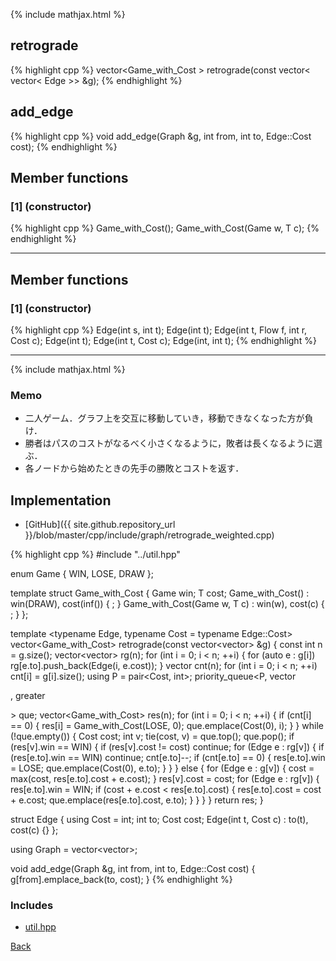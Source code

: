 {% include mathjax.html %}

## retrograde

{% highlight cpp %}
vector<Game_with_Cost<Cost> > retrograde(const vector< vector< Edge >> &g);
{% endhighlight %}

## add_edge

{% highlight cpp %}
void add_edge(Graph &g, int from, int to, Edge::Cost cost);
{% endhighlight %}

## Member functions

### [1] (constructor)
{% highlight cpp %}
Game_with_Cost();
Game_with_Cost(Game w, T c);
{% endhighlight %}


---------------------------------------

## Member functions

### [1] (constructor)
{% highlight cpp %}
Edge(int s, int t);
Edge(int t);
Edge(int t, Flow f, int r, Cost c);
Edge(int t);
Edge(int t, Cost c);
Edge(int, int t);
{% endhighlight %}


---------------------------------------

{% include mathjax.html %}

### Memo

- 二人ゲーム．グラフ上を交互に移動していき，移動できなくなった方が負け．
- 勝者はパスのコストがなるべく小さくなるように，敗者は長くなるように選ぶ．
- 各ノードから始めたときの先手の勝敗とコストを返す．

## Implementation

- [GitHub]({{ site.github.repository_url }}/blob/master/cpp/include/graph/retrograde_weighted.cpp)

{% highlight cpp %}
#include "../util.hpp"

enum Game { WIN, LOSE, DRAW };

template <typename T> struct Game_with_Cost {
  Game win;
  T cost;
  Game_with_Cost() : win(DRAW), cost(inf<T>()) { ; }
  Game_with_Cost(Game w, T c) : win(w), cost(c) { ; }
};

template <typename Edge, typename Cost = typename Edge::Cost>
vector<Game_with_Cost<Cost>> retrograde(const vector<vector<Edge>> &g) {
  const int n = g.size();
  vector<vector<Edge>> rg(n);
  for (int i = 0; i < n; ++i) {
    for (auto e : g[i])
      rg[e.to].push_back(Edge(i, e.cost));
  }
  vector<int> cnt(n);
  for (int i = 0; i < n; ++i)
    cnt[i] = g[i].size();
  using P = pair<Cost, int>;
  priority_queue<P, vector<P>, greater<P>> que;
  vector<Game_with_Cost<Cost>> res(n);
  for (int i = 0; i < n; ++i) {
    if (cnt[i] == 0) {
      res[i] = Game_with_Cost<Cost>(LOSE, 0);
      que.emplace(Cost(0), i);
    }
  }
  while (!que.empty()) {
    Cost cost;
    int v;
    tie(cost, v) = que.top();
    que.pop();
    if (res[v].win == WIN) {
      if (res[v].cost != cost)
        continue;
      for (Edge e : rg[v]) {
        if (res[e.to].win == WIN)
          continue;
        cnt[e.to]--;
        if (cnt[e.to] == 0) {
          res[e.to].win = LOSE;
          que.emplace(Cost(0), e.to);
        }
      }
    } else {
      for (Edge e : g[v]) {
        cost = max(cost, res[e.to].cost + e.cost);
      }
      res[v].cost = cost;
      for (Edge e : rg[v]) {
        res[e.to].win = WIN;
        if (cost + e.cost < res[e.to].cost) {
          res[e.to].cost = cost + e.cost;
          que.emplace(res[e.to].cost, e.to);
        }
      }
    }
  }
  return res;
}

struct Edge {
  using Cost = int;
  int to;
  Cost cost;
  Edge(int t, Cost c) : to(t), cost(c) {}
};

using Graph = vector<vector<Edge>>;

void add_edge(Graph &g, int from, int to, Edge::Cost cost) {
  g[from].emplace_back(to, cost);
}
{% endhighlight %}

### Includes

- [util.hpp](../util)

[Back](../..)
